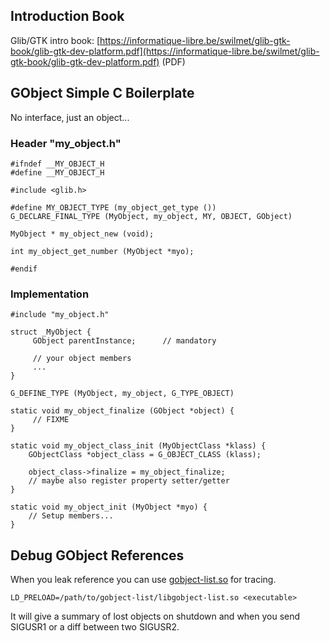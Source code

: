 ## Introduction Book

Glib/GTK intro book: [https://informatique-libre.be/swilmet/glib-gtk-book/glib-gtk-dev-platform.pdf](https://informatique-libre.be/swilmet/glib-gtk-book/glib-gtk-dev-platform.pdf) (PDF)

## GObject Simple C Boilerplate

No interface, just an object...

### Header "my_object.h"

    #ifndef __MY_OBJECT_H
    #define __MY_OBJECT_H
    
    #include <glib.h>

    #define MY_OBJECT_TYPE (my_object_get_type ())
    G_DECLARE_FINAL_TYPE (MyObject, my_object, MY, OBJECT, GObject)

    MyObject * my_object_new (void);

    int my_object_get_number (MyObject *myo);

    #endif
    
### Implementation

    #include "my_object.h"

    struct _MyObject {
         GObject parentInstance;      // mandatory
         
         // your object members
         ...
    }
    
    G_DEFINE_TYPE (MyObject, my_object, G_TYPE_OBJECT)
    
    static void my_object_finalize (GObject *object) {
         // FIXME
    }
    
    static void my_object_class_init (MyObjectClass *klass) {
        GObjectClass *object_class = G_OBJECT_CLASS (klass);

        object_class->finalize = my_object_finalize;
        // maybe also register property setter/getter
    }
    
    static void my_object_init (MyObject *myo) {
        // Setup members...
    }

## Debug GObject References

When you leak reference you can use [gobject-list.so](https://github.com/danni/gobject-list) for tracing.

    LD_PRELOAD=/path/to/gobject-list/libgobject-list.so <executable>

It will give a summary of lost objects on shutdown and when you send SIGUSR1 or a diff between two SIGUSR2.

